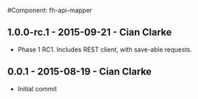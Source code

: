 #Component: fh-api-mapper

## 1.0.0-rc.1 - 2015-09-21 - Cian Clarke
* Phase 1 RC1. Includes REST client, with save-able requests.

## 0.0.1 - 2015-08-19 - Cian Clarke
* Initial commit
